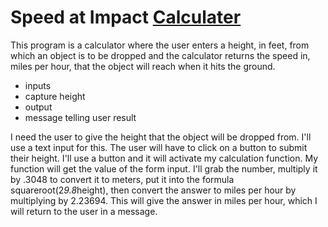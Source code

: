 # Speed at Impact [Calculater](https://github.com/Robbie219/CIM540/blob/master/week%203/Calculator/speedatimpact.html)

This program is a calculator where the user enters a height, in feet, from which an object is to be dropped and the calculator returns the speed in, miles per hour, that the object will reach when it hits the ground.

- inputs
- capture height
- output
- message telling user result

I need the user to give the height that the object will be dropped from. I'll use a text input for this. The user will have to click on a button to submit their height. I'll use a button and it will activate my calculation function. My function will get the value of the form input. I'll grab the number, multiply it by .3048 to convert it to meters, put it into the formula squareroot(2*9.8*height), then convert the answer to miles per hour by multiplying by 2.23694. This will give the answer in miles per hour, which I will return to the user in a message.
